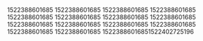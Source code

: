 1522388601685
1522388601685
1522388601685
1522388601685
1522388601685
1522388601685
1522388601685
1522388601685
1522388601685
1522388601685
1522388601685
1522388601685
1522388601685
1522388601685
15223886016851522402725196
